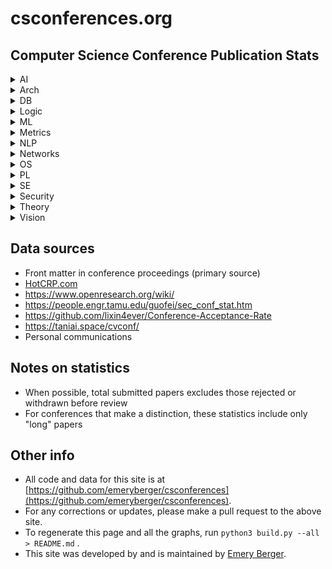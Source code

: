 # csconferences.org

## Computer Science Conference Publication Stats


<details>
<summary>
AI
</summary>
<IMG SRC="https://github.com/emeryberger/csconferences/blob/main/graphs/AAAI.png?raw=true" WIDTH="500">
<IMG SRC="https://github.com/emeryberger/csconferences/blob/main/graphs/IJCAI.png?raw=true" WIDTH="500">
</details>

<details>
<summary>
Arch
</summary>
<IMG SRC="https://github.com/emeryberger/csconferences/blob/main/graphs/ASPLOS.png?raw=true" WIDTH="500">
<IMG SRC="https://github.com/emeryberger/csconferences/blob/main/graphs/HPCA.png?raw=true" WIDTH="500">
<IMG SRC="https://github.com/emeryberger/csconferences/blob/main/graphs/ISCA.png?raw=true" WIDTH="500">
<IMG SRC="https://github.com/emeryberger/csconferences/blob/main/graphs/MICRO.png?raw=true" WIDTH="500">
</details>

<details>
<summary>
DB
</summary>
<IMG SRC="https://github.com/emeryberger/csconferences/blob/main/graphs/SIGMOD.png?raw=true" WIDTH="500">
<IMG SRC="https://github.com/emeryberger/csconferences/blob/main/graphs/VLDB.png?raw=true" WIDTH="500">
</details>

<details>
<summary>
Logic
</summary>
<IMG SRC="https://github.com/emeryberger/csconferences/blob/main/graphs/CAV.png?raw=true" WIDTH="500">
<IMG SRC="https://github.com/emeryberger/csconferences/blob/main/graphs/LICS.png?raw=true" WIDTH="500">
</details>

<details>
<summary>
ML
</summary>
<IMG SRC="https://github.com/emeryberger/csconferences/blob/main/graphs/ICLR.png?raw=true" WIDTH="500">
<IMG SRC="https://github.com/emeryberger/csconferences/blob/main/graphs/ICML.png?raw=true" WIDTH="500">
<IMG SRC="https://github.com/emeryberger/csconferences/blob/main/graphs/NeurIPS.png?raw=true" WIDTH="500">
</details>

<details>
<summary>
Metrics
</summary>
<IMG SRC="https://github.com/emeryberger/csconferences/blob/main/graphs/SIGMETRICS.png?raw=true" WIDTH="500">
</details>

<details>
<summary>
NLP
</summary>
<IMG SRC="https://github.com/emeryberger/csconferences/blob/main/graphs/ACL.png?raw=true" WIDTH="500">
</details>

<details>
<summary>
Networks
</summary>
<IMG SRC="https://github.com/emeryberger/csconferences/blob/main/graphs/NSDI.png?raw=true" WIDTH="500">
<IMG SRC="https://github.com/emeryberger/csconferences/blob/main/graphs/SIGCOMM.png?raw=true" WIDTH="500">
</details>

<details>
<summary>
OS
</summary>
<IMG SRC="https://github.com/emeryberger/csconferences/blob/main/graphs/EuroSys.png?raw=true" WIDTH="500">
<IMG SRC="https://github.com/emeryberger/csconferences/blob/main/graphs/FAST.png?raw=true" WIDTH="500">
<IMG SRC="https://github.com/emeryberger/csconferences/blob/main/graphs/OSDI.png?raw=true" WIDTH="500">
<IMG SRC="https://github.com/emeryberger/csconferences/blob/main/graphs/SOSP.png?raw=true" WIDTH="500">
<IMG SRC="https://github.com/emeryberger/csconferences/blob/main/graphs/USENIX-ATC.png?raw=true" WIDTH="500">
</details>

<details>
<summary>
PL
</summary>
<IMG SRC="https://github.com/emeryberger/csconferences/blob/main/graphs/CC.png?raw=true" WIDTH="500">
<IMG SRC="https://github.com/emeryberger/csconferences/blob/main/graphs/CGO.png?raw=true" WIDTH="500">
<IMG SRC="https://github.com/emeryberger/csconferences/blob/main/graphs/ECOOP.png?raw=true" WIDTH="500">
<IMG SRC="https://github.com/emeryberger/csconferences/blob/main/graphs/ICFP.png?raw=true" WIDTH="500">
<IMG SRC="https://github.com/emeryberger/csconferences/blob/main/graphs/ISMM.png?raw=true" WIDTH="500">
<IMG SRC="https://github.com/emeryberger/csconferences/blob/main/graphs/OOPSLA.png?raw=true" WIDTH="500">
<IMG SRC="https://github.com/emeryberger/csconferences/blob/main/graphs/PLDI.png?raw=true" WIDTH="500">
<IMG SRC="https://github.com/emeryberger/csconferences/blob/main/graphs/POPL.png?raw=true" WIDTH="500">
<IMG SRC="https://github.com/emeryberger/csconferences/blob/main/graphs/PPoPP.png?raw=true" WIDTH="500">
</details>

<details>
<summary>
SE
</summary>
<IMG SRC="https://github.com/emeryberger/csconferences/blob/main/graphs/ASE.png?raw=true" WIDTH="500">
<IMG SRC="https://github.com/emeryberger/csconferences/blob/main/graphs/FSE.png?raw=true" WIDTH="500">
<IMG SRC="https://github.com/emeryberger/csconferences/blob/main/graphs/ICSE.png?raw=true" WIDTH="500">
<IMG SRC="https://github.com/emeryberger/csconferences/blob/main/graphs/ISSTA.png?raw=true" WIDTH="500">
</details>

<details>
<summary>
Security
</summary>
<IMG SRC="https://github.com/emeryberger/csconferences/blob/main/graphs/CCS.png?raw=true" WIDTH="500">
<IMG SRC="https://github.com/emeryberger/csconferences/blob/main/graphs/NDSS.png?raw=true" WIDTH="500">
<IMG SRC="https://github.com/emeryberger/csconferences/blob/main/graphs/Oakland.png?raw=true" WIDTH="500">
<IMG SRC="https://github.com/emeryberger/csconferences/blob/main/graphs/UsenixSec.png?raw=true" WIDTH="500">
</details>

<details>
<summary>
Theory
</summary>
<IMG SRC="https://github.com/emeryberger/csconferences/blob/main/graphs/FOCS.png?raw=true" WIDTH="500">
<IMG SRC="https://github.com/emeryberger/csconferences/blob/main/graphs/SODA.png?raw=true" WIDTH="500">
<IMG SRC="https://github.com/emeryberger/csconferences/blob/main/graphs/STOC.png?raw=true" WIDTH="500">
</details>

<details>
<summary>
Vision
</summary>
<IMG SRC="https://github.com/emeryberger/csconferences/blob/main/graphs/CVPR.png?raw=true" WIDTH="500">
<IMG SRC="https://github.com/emeryberger/csconferences/blob/main/graphs/ICCV.png?raw=true" WIDTH="500">
</details>


## Data sources

* Front matter in conference proceedings (primary source)
* [HotCRP.com](https://hotcrp.com)
* https://www.openresearch.org/wiki/
* https://people.engr.tamu.edu/guofei/sec_conf_stat.htm
* https://github.com/lixin4ever/Conference-Acceptance-Rate
* https://taniai.space/cvconf/
* Personal communications

## Notes on statistics

* When possible, total submitted papers excludes those rejected or withdrawn before review
* For conferences that make a distinction, these statistics include only "long" papers

## Other info

* All code and data for this site is at [https://github.com/emeryberger/csconferences](https://github.com/emeryberger/csconferences).
* For any corrections or updates, please make a pull request to the above site.
* To regenerate this page and all the graphs, run `python3 build.py --all > README.md` .
* This site was developed by and is maintained by [Emery Berger](https://github.com/emeryberger).


